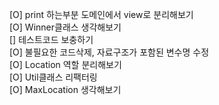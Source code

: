 [O] print 하는부분 도메인에서 view로 분리해보기   
[O] Winner클래스 생각해보기    
[] 테스트코드 보충하기     
[O] 불필요한 코드삭제, 자료구조가 포함된 변수명 수정   
[O] Location 역할 분리해보기   
[O] Util클래스 리팩터링   
[O] MaxLocation 생각해보기   

